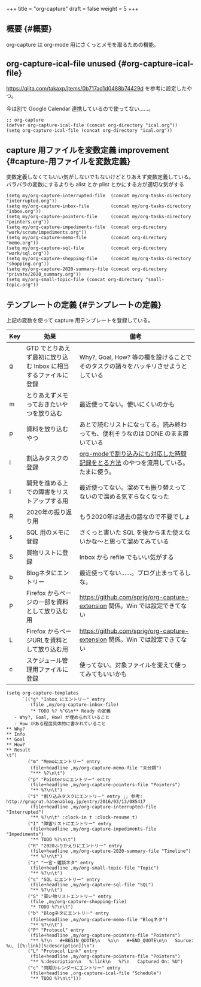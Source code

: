 +++
title = "org-capture"
draft = false
weight = 5
+++

## 概要 {#概要}

org-capture は org-mode 用にさくっとメモを取るための機能。


## org-capture-ical-file <span class="tag"><span class="unused">unused</span></span> {#org-capture-ical-file}

<https://qiita.com/takaxp/items/0b717ad1d0488b74429d> を参考に設定したやつ。

今は別で Google Calendar 連携しているので使ってない……。

```emacs-lisp
;; org-capture
(defvar org-capture-ical-file (concat org-directory "ical.org"))
(setq org-capture-ical-file (concat org-directory "ical.org"))
```


## capture 用ファイルを変数定義 <span class="tag"><span class="improvement">improvement</span></span> {#capture-用ファイルを変数定義}

変数定義しなくてもいい気がしないでもないけどとりあえず変数定義している。バラバラの変数にするよりも alist とか plist とかにする方が適切な気がする

```emacs-lisp
(setq my/org-capture-interrupted-file  (concat my/org-tasks-directory "interrupted.org"))
(setq my/org-capture-inbox-file        (concat my/org-tasks-directory "inbox.org"))
(setq my/org-capture-pointers-file     (concat my/org-tasks-directory "pointers.org"))
(setq my/org-capture-impediments-file  (concat org-directory "work/scrum/impediments.org"))
(setq my/org-capture-memo-file         (concat org-directory "memo.org"))
(setq my/org-capture-sql-file          (concat org-directory "work/sql.org"))
(setq my/org-capture-shopping-file     (concat my/org-tasks-directory "shopping.org"))
(setq my/org-capture-2020-summary-file (concat org-directory "private/2020_summary.org"))
(setq my/org-small-topic-file (concat org-directory "small-topic.org"))
```


## テンプレートの定義 {#テンプレートの定義}

上記の変数を使って capture 用テンプレートを登録している。

| Key | 効果                                 | 備考                                                                                                    |
|-----|------------------------------------|-------------------------------------------------------------------------------------------------------|
| g   | GTD でとりあえず最初に放り込む Inbox に相当するファイルに登録 | Why?, Goal, How? 等の欄を設けることでそのタスクの諸々をハッキリさせようとしている                       |
| m   | とりあえずメモっておきたいやつを放り込む | 最近使ってない。使いにくいのかも                                                                        |
| p   | 資料を放り込むやつ                   | あとで読むリストになってる。読み終わっても、便利そうなのは DONE のまま置いている                        |
| i   | 割込みタスクの登録                   | [org-modeで割り込みにも対応した時間記録をとる方法](https://grugrut.hatenablog.jp/entry/2016/03/13/085417) のやつを流用している。たまに使う。 |
| I   | 開発を進める上での障害をリストアップする用 | 最近使ってない。溜めても振り替えってないので溜める気すらなくなった                                      |
| R   | 2020年の振り返り用                   | もう2020年は過去の話なので不要でしょ                                                                    |
| s   | SQL 用のメモに登録                   | さくっと書いた SQL を後からまた使えないかな〜と思って溜めてみている                                     |
| S   | 買物リストに登録                     | Inbox から refile でもいい気がする                                                                      |
| b   | Blogネタにエントリー                 | 最近使ってない……。ブログ止まってるしな。                                                              |
| P   | Firefox からページの一部を資料として放り込む用 | <https://github.com/sprig/org-capture-extension> 関係。Win では設定できてない                           |
| L   | Firefox からページURLを資料として放り込む用 | <https://github.com/sprig/org-capture-extension> 関係。Win では設定できてない                           |
| c   | スケジュール管理用ファイルに登録     | 使ってない。対象ファイルを変えて使ってみてもいいかも                                                    |

```emacs-lisp
(setq org-capture-templates
      `(("g" "Inbox にエントリー" entry
         (file ,my/org-capture-inbox-file)
         "* TODO %? %^G\n** Ready の定義
   - Why?, Goal, How? が埋められていること
   - How がある程度具体的に書かれていること
** Why?
** Info
** Goal
** How?
** Result
\t")
        ("m" "Memoにエントリー" entry
         (file+headline ,my/org-capture-memo-file "未分類")
         "*** %?\n\t")
        ("p" "Pointersにエントリー" entry
         (file+headline ,my/org-capture-pointers-file "Pointers")
         "** %?\n\t")
        ("i" "割り込みタスクにエントリー" entry ;; 参考: http://grugrut.hatenablog.jp/entry/2016/03/13/085417
         (file+headline ,my/org-capture-interrupted-file "Interrupted")
         "** %?\n\t" :clock-in t :clock-resume t)
        ("I" "障害リストにエントリー" entry
         (file+headline ,my/org-capture-impediments-file "Impediments")
         "** TODO %?\n\t")
        ("R" "2020ふりかえりにエントリー" entry
         (file+headline ,my/org-capture-2020-summary-file "Timeline")
         "** %?\n\t")
        ("z" "一言・雑談ネタ" entry
         (file+headline ,my/org-small-topic-file "Topic")
         "** %?\n\t")
        ("s" "SQL にエントリー" entry
         (file+headline ,my/org-capture-sql-file "SQL")
         "** %?\n\t")
        ("S" "買い物リストエントリー" entry
         (file ,my/org-capture-shopping-file)
         "* TODO %?\n\t")
        ("b" "Blogネタにエントリー" entry
         (file+headline ,my/org-capture-memo-file "Blogネタ")
         "** %?\n\t")
        ("P" "Protocol" entry
         (file+headline ,my/org-capture-pointers-file "Pointers")
         "** %?\n   #+BEGIN_QUOTE\n   %i\n   #+END_QUOTE\n\n   Source: %u, [[%:link][%:description]]\n")
        ("L" "Protocol Link" entry
         (file+headline ,my/org-capture-pointers-file "Pointers")
         "** %:description\n   %:link\n   %?\n   Captured On: %U")
        ("c" "同期カレンダーにエントリー" entry
         (file+headline ,org-capture-ical-file "Schedule")
         "** TODO %?\n\t")))
```
